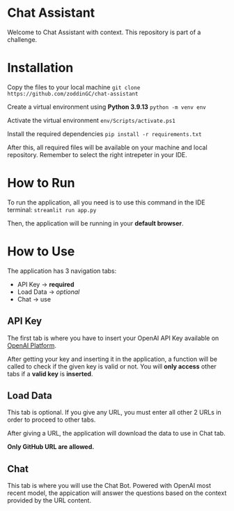 # Chat Assistant
Welcome to Chat Assistant with context. This repository is part of a challenge.


# Installation
Copy the files to your local machine
`git clone https://github.com/zoddinGC/chat-assistant`

Create a virtual environment using **Python 3.9.13**
`python -m venv env`

Activate the virtual environment
`env/Scripts/activate.ps1`

Install the required dependencies
`pip install -r requirements.txt`

After this, all required files will be available on your machine and local repository. Remember to select the right intrepeter in your IDE.

# How to Run
To run the application, all you need is to use this command in the IDE terminal:
`streamlit run app.py`

Then, the application will be running in your **default browser**.

# How to Use
The application has 3 navigation tabs:

 - API Key -> **required**
 - Load Data -> *optional*
 - Chat -> use

## API Key
The first tab is where you have to insert your OpenAI API Key available on [OpenAI Platform](https://platform.openai.com/api-keys).

After getting your key and inserting it in the application, a function will be called to check if the given key is valid or not. You will **only access** other tabs if a **valid key** is **inserted**.

## Load Data
This tab is optional. If you give any URL, you must enter all other 2 URLs in order to proceed to other tabs.

After giving a URL, the application will download the data to use in Chat tab.

**Only GitHub URL are allowed.**

## Chat
This tab is where you will use the Chat Bot. Powered with OpenAI most recent model, the appication will answer the questions based on the context provided by the URL content.
